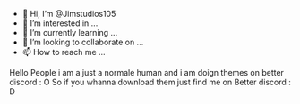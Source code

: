 - 👋 Hi, I’m @Jimstudios105
- 👀 I’m interested in ...
- 🌱 I’m currently learning ...
- 💞️ I’m looking to collaborate on ...
- 📫 How to reach me ...

Hello People i am a just a normale human and i am doign themes on better discord : O
So if you whanna download them just find me on Better discord : D

